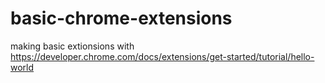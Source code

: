 # basic-chrome-extensions

making basic extionsions with https://developer.chrome.com/docs/extensions/get-started/tutorial/hello-world
